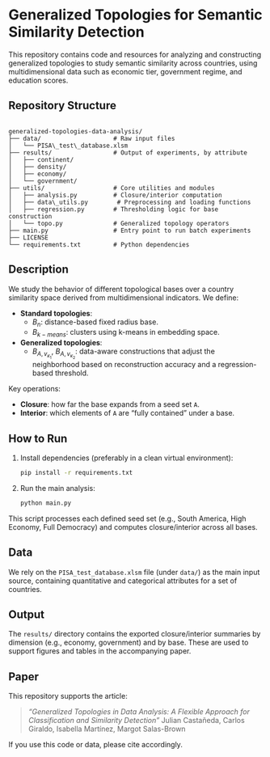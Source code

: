 # Generalized Topologies for Semantic Similarity Detection

This repository contains code and resources for analyzing and constructing generalized topologies to study semantic similarity across countries, using multidimensional data such as economic tier, government regime, and education scores.

## Repository Structure

```

generalized-topologies-data-analysis/
├── data/                    # Raw input files
│   └── PISA\_test\_database.xlsm
├── results/                 # Output of experiments, by attribute
│   ├── continent/
│   ├── density/
│   ├── economy/
│   └── government/
├── utils/                   # Core utilities and modules
│   ├── analysis.py          # Closure/interior computation
│   ├── data\_utils.py        # Preprocessing and loading functions
│   ├── regression.py        # Thresholding logic for base construction
│   └── topo.py              # Generalized topology operators
├── main.py                  # Entry point to run batch experiments
├── LICENSE
└── requirements.txt         # Python dependencies

````

## Description

We study the behavior of different topological bases over a country similarity space derived from multidimensional indicators. We define:

- **Standard topologies**: 
  - $B_n$: distance-based fixed radius base.
  - $B_{k-means}$: clusters using k-means in embedding space.
- **Generalized topologies**: 
  - $B_{A, v_{\kappa_1}}$, $B_{A, v_{\kappa_2}}$: data-aware constructions that adjust the neighborhood based on reconstruction accuracy and a regression-based threshold.

Key operations:
- **Closure**: how far the base expands from a seed set `A`.
- **Interior**: which elements of `A` are “fully contained” under a base.

## How to Run

1. Install dependencies (preferably in a clean virtual environment):
   ```bash
   pip install -r requirements.txt
    ```

2. Run the main analysis:

   ```bash
   python main.py
   ```

This script processes each defined seed set (e.g., South America, High Economy, Full Democracy) and computes closure/interior across all bases.

## Data

We rely on the `PISA_test_database.xlsm` file (under `data/`) as the main input source, containing quantitative and categorical attributes for a set of countries.

## Output

The `results/` directory contains the exported closure/interior summaries by dimension (e.g., economy, government) and by base. These are used to support figures and tables in the accompanying paper.

## Paper

This repository supports the article:

> *“Generalized Topologies in Data Analysis: A Flexible Approach for Classification and Similarity Detection”*
> Julian Castañeda, Carlos Giraldo, Isabella Martínez, Margot Salas-Brown

If you use this code or data, please cite accordingly.